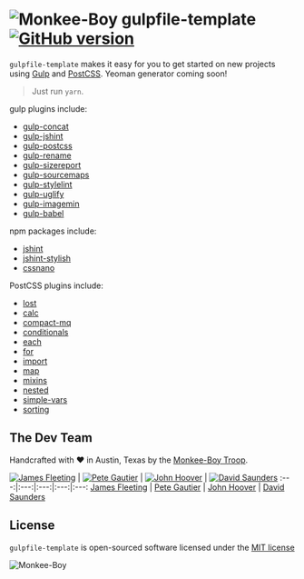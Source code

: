 ![Monkee-Boy](https://dujrsrsgsd3nh.cloudfront.net/img/emoticons/113009/mboy-1403710932.jpg) gulpfile-template [![GitHub version](https://badge.fury.io/gh/Monkee-Boy%2Fgulpfile.svg)](https://badge.fury.io/gh/Monkee-Boy%2Fgulpfile)
==============

`gulpfile-template` makes it easy for you to get started on new projects using [Gulp](http://gulpjs.com/) and [PostCSS](https://github.com/postcss/postcss). Yeoman generator coming soon!

> Just run `yarn`.

gulp plugins include:
* [gulp-concat](https://www.npmjs.com/package/gulp-concat/)
* [gulp-jshint](https://www.npmjs.com/package/gulp-jshint/)
* [gulp-postcss](https://github.com/postcss/gulp-postcss)
* [gulp-rename](https://www.npmjs.com/package/gulp-rename/)
* [gulp-sizereport](https://www.npmjs.com/package/gulp-sizereport/)
* [gulp-sourcemaps](https://www.npmjs.com/package/gulp-sourcemaps/)
* [gulp-stylelint](https://www.npmjs.com/package/gulp-stylelint/)
* [gulp-uglify](https://www.npmjs.com/package/gulp-uglify/)
* [gulp-imagemin](https://github.com/sindresorhus/gulp-imagemin)
* [gulp-babel](https://github.com/babel/gulp-babel)

npm packages include:
* [jshint](https://www.npmjs.com/package/jshint)
* [jshint-stylish](https://www.npmjs.com/package/jshint-stylish)
* [cssnano](https://github.com/ben-eb/cssnano)

PostCSS plugins include:
* [lost](https://github.com/peterramsing/lost)
* [calc](https://github.com/postcss/postcss-calc)
* [compact-mq](https://github.com/rominmx/postcss-compact-mq)
* [conditionals](https://github.com/andyjansson/postcss-conditionals)
* [each](https://github.com/outpunk/postcss-each)
* [for](https://github.com/antyakushev/postcss-for)
* [import](https://github.com/postcss/postcss-import)
* [map](https://github.com/pascalduez/postcss-map)
* [mixins](https://github.com/postcss/postcss-mixins)
* [nested](https://github.com/postcss/postcss-nested)
* [simple-vars](https://github.com/postcss/postcss-simple-vars)
* [sorting](https://github.com/hudochenkov/postcss-sorting)

## The Dev Team

Handcrafted with ♥ in Austin, Texas by the [Monkee-Boy Troop](https://www.monkee-boy.com/who/the-troop/).

[![James Fleeting](https://avatars0.githubusercontent.com/u/23062?s=144)](https://github.com/fleeting) | [![Pete Gautier](https://avatars2.githubusercontent.com/u/5394199?v=3&s=144)](https://github.com/pgautier404) | [![John Hoover](https://avatars3.githubusercontent.com/u/48278?v=3&s=144)](https://github.com/defvayne23) | [![David Saunders](https://avatars3.githubusercontent.com/u/4614981?v=3&s=144)](https://github.com/djsaun)
:---:|:---:|:---:|:---:|:---:
[James Fleeting](https://github.com/fleeting) | [Pete Gautier](https://github.com/pgautier404) | [John Hoover](https://github.com/defvayne23) | [David Saunders](https://github.com/djsaun)

## License

`gulpfile-template` is open-sourced software licensed under the [MIT license](http://opensource.org/licenses/MIT)

![Monkee-Boy](http://assets.monkee-boy.com/mboy-logo-tagline.jpg)
